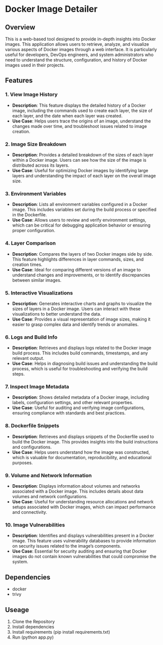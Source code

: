 # Docker Image Detailer

## Overview
This is a web-based tool designed to provide in-depth insights into Docker images. This application allows users to retrieve, analyze, and visualize various aspects of Docker images through a web interface. It is particularly useful for developers, DevOps engineers, and system administrators who need to understand the structure, configuration, and history of Docker images used in their projects.

## Features

### 1. View Image History
- **Description**: This feature displays the detailed history of a Docker image, including the commands used to create each layer, the size of each layer, and the date when each layer was created.
- **Use Case**: Helps users trace the origins of an image, understand the changes made over time, and troubleshoot issues related to image creation.

### 2. Image Size Breakdown
- **Description**: Provides a detailed breakdown of the sizes of each layer within a Docker image. Users can see how the size of the image is distributed across its layers.
- **Use Case**: Useful for optimizing Docker images by identifying large layers and understanding the impact of each layer on the overall image size.

### 3. Environment Variables
- **Description**: Lists all environment variables configured in a Docker image. This includes variables set during the build process or specified in the Dockerfile.
- **Use Case**: Allows users to review and verify environment settings, which can be critical for debugging application behavior or ensuring proper configuration.

### 4. Layer Comparison
- **Description**: Compares the layers of two Docker images side by side. This feature highlights differences in layer commands, sizes, and creation times.
- **Use Case**: Ideal for comparing different versions of an image to understand changes and improvements, or to identify discrepancies between similar images.

### 5. Interactive Visualizations
- **Description**: Generates interactive charts and graphs to visualize the sizes of layers in a Docker image. Users can interact with these visualizations to better understand the data.
- **Use Case**: Provides a visual representation of image sizes, making it easier to grasp complex data and identify trends or anomalies.

### 6. Logs and Build Info
- **Description**: Retrieves and displays logs related to the Docker image build process. This includes build commands, timestamps, and any relevant output.
- **Use Case**: Helps in diagnosing build issues and understanding the build process, which is useful for troubleshooting and verifying the build steps.

### 7. Inspect Image Metadata
- **Description**: Shows detailed metadata of a Docker image, including labels, configuration settings, and other relevant properties.
- **Use Case**: Useful for auditing and verifying image configurations, ensuring compliance with standards and best practices.

### 8. Dockerfile Snippets
- **Description**: Retrieves and displays snippets of the Dockerfile used to build the Docker image. This provides insights into the build instructions and configurations.
- **Use Case**: Helps users understand how the image was constructed, which is valuable for documentation, reproducibility, and educational purposes.

### 9. Volume and Network Information
- **Description**: Displays information about volumes and networks associated with a Docker image. This includes details about data volumes and network configurations.
- **Use Case**: Useful for understanding resource allocations and network setups associated with Docker images, which can impact performance and connectivity.

### 10. Image Vulnerabilities
- **Description**: Identifies and displays vulnerabilities present in a Docker image. This feature uses vulnerability databases to provide information on security issues related to the image’s components.
- **Use Case**: Essential for security auditing and ensuring that Docker images do not contain known vulnerabilities that could compromise the system.

## Dependencies
- docker
- trivy

## Useage
1. Clone the Repository
2. Install dependencies
3. Install requirements (pip install requirements.txt)
4. Run (python app.py)

